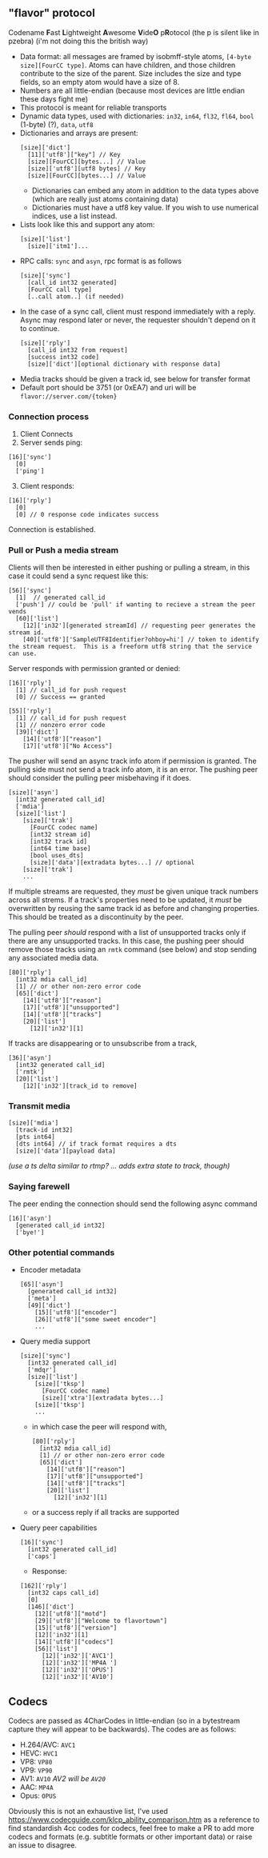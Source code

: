 "flavor" protocol
----

Codename **F**ast **L**ightweight **A**wesome **V**ide**O** p**R**otocol (the p is silent like in pzebra) (i'm not doing this the british way)

- Data format: all messages are framed by isobmff-style atoms, `[4-byte size][FourCC type]`.  Atoms can have children, and those children
contribute to the size of the parent. Size includes the size and type fields, so an empty atom would have a size of 8.
- Numbers are all little-endian (because most devices are little endian these days fight me)
- This protocol is meant for reliable transports
- Dynamic data types, used with dictionaries: `in32`, `in64`, `fl32`, `fl64`, `bool` (1-byte) (?), `data`, `utf8`
- Dictionaries and arrays are present:
  ```
  [size]['dict']
    [11]['utf8']["key"] // Key
    [size][FourCC][bytes...] // Value
    [size]['utf8'][utf8 bytes] // Key
    [size][FourCC][bytes...] // Value
  ```
  - Dictionaries can embed any atom in addition to the data types above (which are really just atoms containing data)
  - Dictionaries must have a utf8 key value.  If you wish to use numerical indices, use a list instead.
- Lists look like this and support any atom:
  ```
  [size]['list']
    [size]['itm1']...
  ```
- RPC calls: `sync` and `asyn`, rpc format is as follows
  ```
  [size]['sync']
    [call_id int32 generated]
    [FourCC call type]
    [..call atom..] (if needed)
  ```
- In the case of a sync call, client must respond immediately with a reply.  Async may respond later or never, the requester shouldn't depend on it to continue.
  ```
  [size]['rply']
    [call_id int32 from request]
    [success int32 code]
    [size]['dict'][optional dictionary with response data]
  ```
- Media tracks should be given a track id, see below for transfer format
- Default port should be 3751 (or 0xEA7) and uri will be `flavor://server.com/{token}`

### Connection process

1. Client Connects
2. Server sends ping:
```
[16]['sync']
  [0]
  ['ping']
```
3. Client responds:
```
[16]['rply']
  [0]
  [0] // 0 response code indicates success
```

Connection is established.

### Pull or Push a media stream

Clients will then be interested in either pushing or pulling a stream, in this case it could send a sync request like this:

```
[56]['sync']
  [1]  // generated call_id
  ['push'] // could be 'pull' if wanting to recieve a stream the peer vends
  [60]['list']
    [12]['in32'][generated streamId] // requesting peer generates the stream id.
    [40]['utf8']['SampleUTF8Identifier?ohboy=hi'] // token to identify the stream request.  This is a freeform utf8 string that the service can use.
```

Server responds with permission granted or denied:
```
[16]['rply']
  [1] // call_id for push request
  [0] // Success == granted
```
```
[55]['rply']
  [1] // call_id for push request
  [1] // nonzero error code
  [39]['dict']
    [14]['utf8']["reason"]
    [17]['utf8']["No Access"]
```

The pusher will send an async track info atom if permission is granted.  The pulling side must not send a track info atom, it is an error. The pushing peer should consider the pulling peer misbehaving if it does.
```
[size]['asyn']
  [int32 generated call_id]
  ['mdia']
  [size]['list']
    [size]['trak']
      [FourCC codec name]
      [int32 stream id]
      [int32 track id]
      [int64 time base]
      [bool uses_dts]
      [size]['data'][extradata bytes...] // optional
    [size]['trak']
    ...
```
If multiple streams are requested, they _must_ be given unique track numbers across all strems.  If a track's properties need to be updated, it _must_ be overwritten by reusing the same track id as before and changing properties.  This should be treated as a discontinuity by the peer. 

The pulling peer _should_ respond with a list of unsupported tracks only if there are any unsupported tracks.  In this case, the pushing peer should remove those tracks using an `rmtk` command (see below) and stop sending any associated media data.
```
[80]['rply']
  [int32 mdia call_id]
  [1] // or other non-zero error code
  [65]['dict']
    [14]['utf8']["reason"]
    [17]['utf8']["unsupported"]
    [14]['utf8']["tracks"]
    [20]['list']
      [12]['in32'][1]
```

If tracks are disappearing or to unsubscribe from a track,
```
[36]['asyn']
  [int32 generated call_id]
  ['rmtk']
  [20]['list']
    [12]['in32'][track_id to remove]
```

### Transmit media

```
[size]['mdia']
  [track-id int32]
  [pts int64]
  [dts int64] // if track format requires a dts
  [size]['data'][payload data]
```
_(use a ts delta similar to rtmp? ... adds extra state to track, though)_

### Saying farewell

The peer ending the connection should send the following async command

```
[16]['asyn']
  [generated call_id int32]
  ['bye!']
```

### Other potential commands

- Encoder metadata
  ```
  [65]['asyn']
    [generated call_id int32]
    ['meta']
    [49]['dict']
      [15]['utf8']["encoder"]
      [26]['utf8']["some sweet encoder"]
      ...
  ```

- Query media support
  ```
  [size]['sync']
    [int32 generated call_id]
    ['mdqr']
    [size]['list']
      [size]['tksp']
        [FourCC codec name]
        [size]['xtra'][extradata bytes...]
      [size]['tksp']
      ...
  ```
  - in which case the peer will respond with,
    ```
    [80]['rply']
      [int32 mdia call_id]
      [1] // or other non-zero error code
      [65]['dict']
        [14]['utf8']["reason"]
        [17]['utf8']["unsupported"]
        [14]['utf8']["tracks"]
        [20]['list']
          [12]['in32'][1]
    ```
  - or a success reply if all tracks are supported
 
- Query peer capabilities
  ```
  [16]['sync']
    [int32 generated call_id]
    ['caps']
  ```
  - Response:
  ```
  [162]['rply']
    [int32 caps call_id]
    [0]
    [146]['dict']
      [12]['utf8']["motd"]
      [29]['utf8']["Welcome to flavortown"]
      [15]['utf8']["version"]
      [12]['in32'][1]
      [14]['utf8']["codecs"]
      [56]['list']
        [12]['in32']['AVC1']
        [12]['in32']['MP4A ']
        [12]['in32']['OPUS']
        [12]['in32']['AV10']
  ```


## Codecs

Codecs are passed as 4CharCodes in little-endian (so in a bytestream capture they will appear to be backwards). The codes are as follows:

- H.264/AVC: `AVC1`
- HEVC: `HVC1`
- VP8: `VP80`
- VP9: `VP90`
- AV1: `AV10` _AV2 will be `AV20`_
- AAC: `MP4A`
- Opus: `OPUS`

Obviously this is not an exhaustive list, I've used https://www.codecguide.com/klcp_ability_comparison.htm as a reference to find standardish 4cc codes for codecs, feel free to make a PR to add more codecs and formats (e.g. subtitle formats or other important data) or raise an issue to disagree.

